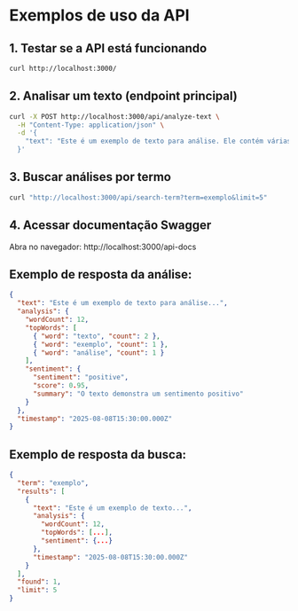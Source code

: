 # Exemplos de uso da API

## 1. Testar se a API está funcionando
```bash
curl http://localhost:3000/
```

## 2. Analisar um texto (endpoint principal)
```bash
curl -X POST http://localhost:3000/api/analyze-text \
  -H "Content-Type: application/json" \
  -d '{
    "text": "Este é um exemplo de texto para análise. Ele contém várias palavras e demonstra um sentimento muito positivo!"
  }'
```

## 3. Buscar análises por termo
```bash
curl "http://localhost:3000/api/search-term?term=exemplo&limit=5"
```

## 4. Acessar documentação Swagger
Abra no navegador: http://localhost:3000/api-docs

## Exemplo de resposta da análise:
```json
{
  "text": "Este é um exemplo de texto para análise...",
  "analysis": {
    "wordCount": 12,
    "topWords": [
      { "word": "texto", "count": 2 },
      { "word": "exemplo", "count": 1 },
      { "word": "análise", "count": 1 }
    ],
    "sentiment": {
      "sentiment": "positive",
      "score": 0.95,
      "summary": "O texto demonstra um sentimento positivo"
    }
  },
  "timestamp": "2025-08-08T15:30:00.000Z"
}
```

## Exemplo de resposta da busca:
```json
{
  "term": "exemplo",
  "results": [
    {
      "text": "Este é um exemplo de texto...",
      "analysis": {
        "wordCount": 12,
        "topWords": [...],
        "sentiment": {...}
      },
      "timestamp": "2025-08-08T15:30:00.000Z"
    }
  ],
  "found": 1,
  "limit": 5
}
```
